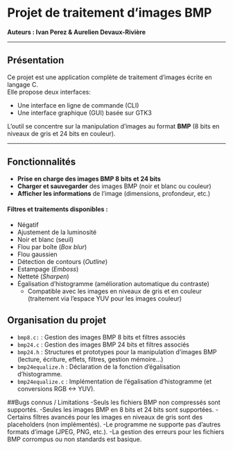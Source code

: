 # Projet de traitement d’images BMP

**Auteurs : Ivan Perez & Aurelien Devaux-Rivière**

---

## Présentation

Ce projet est une application complète de traitement d’images écrite en langage C.  
Elle propose deux interfaces:
- Une interface en ligne de commande (CLI)
- Une interface graphique (GUI) basée sur GTK3

L’outil se concentre sur la manipulation d’images au format **BMP** (8 bits en niveaux de gris et 24 bits en couleur).

---

## Fonctionnalités

- **Prise en charge des images BMP 8 bits et 24 bits**
- **Charger et sauvegarder** des images BMP (noir et blanc ou couleur)
- **Afficher les informations** de l’image (dimensions, profondeur, etc.)

#### Filtres et traitements disponibles :
- Négatif
- Ajustement de la luminosité
- Noir et blanc (seuil)
- Flou par boîte (*Box blur*)
- Flou gaussien
- Détection de contours (*Outline*)
- Estampage (*Emboss*)
- Netteté (*Sharpen*)
- Égalisation d’histogramme (amélioration automatique du contraste)
  - Compatible avec les images en niveaux de gris et en couleur (traitement via l’espace YUV pour les images couleur)

## Organisation du projet
- `bmp8.c:` : Gestion des images BMP 8 bits et filtres associés
- `bmp24.c` : Gestion des images BMP 24 bits et filtres associés
- `bmp24.h` : Structures et prototypes pour la manipulation d’images BMP (lecture, écriture, effets, filtres, gestion mémoire…)
- `bmp24equalize.h` : Déclaration de la fonction d’égalisation d’histogramme.
- `bmp24equalize.c` : Implémentation de l’égalisation d’histogramme (et conversions RGB <-> YUV).

##Bugs connus / Limitations
-Seuls les fichiers BMP non compressés sont supportés.
-Seules les images BMP en 8 bits et 24 bits sont supportées.
-Certains filtres avancés pour les images en niveaux de gris sont des placeholders (non implémentés).
-Le programme ne supporte pas d’autres formats d’image (JPEG, PNG, etc.).
-La gestion des erreurs pour les fichiers BMP corrompus ou non standards est basique.
